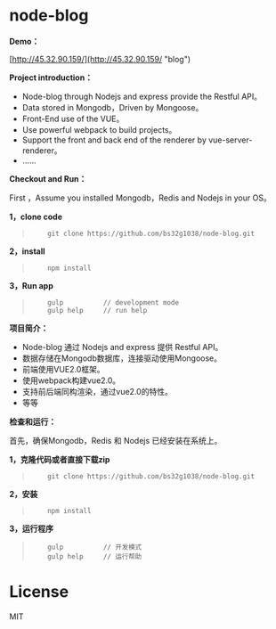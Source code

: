 # node-blog

**Demo：**

[http://45.32.90.159/](http://45.32.90.159/ "blog")

**Project introduction：**

* Node-blog through Nodejs and express provide the Restful API。
* Data stored in Mongodb，Driven by Mongoose。
* Front-End use of the VUE。
* Use powerful webpack to build projects。
* Support the front and back end of the renderer by vue-server-renderer。
* ......

**Checkout and Run：**

First ，Assume you installed Mongodb，Redis and Nodejs in your OS。

**1，clone code**

>         git clone https://github.com/bs32g1038/node-blog.git

**2，install**

>         npm install

**3，Run app**

>         gulp          // development mode
>         gulp help		// run help
        
**项目简介：**

* Node-blog 通过 Nodejs and express 提供 Restful API。
* 数据存储在Mongodb数据库，连接驱动使用Mongoose。
* 前端使用VUE2.0框架。
* 使用webpack构建vue2.0。
* 支持前后端同构渲染，通过vue2.0的特性。
* 等等

**检查和运行：**

首先，确保Mongodb，Redis 和 Nodejs 已经安装在系统上。

**1，克隆代码或者直接下载zip**

>         git clone https://github.com/bs32g1038/node-blog.git

**2，安装**

>         npm install

**3，运行程序**

>         gulp          // 开发模式
>         gulp help		// 运行帮助
               
# License
MIT
